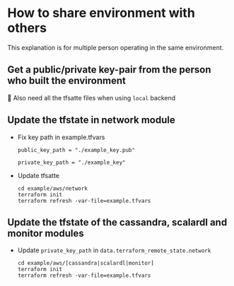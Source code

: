 # How to share environment with others

This explanation is for multiple person operating in the same environment.

## Get a public/private key-pair from the person who built the environment

:memo: Also need all the tfsatte files when using `local` backend

## Update the tfstate in network module

- Fix key path in example.tfvars

  ```
  public_key_path = "./example_key.pub"

  private_key_path = "./example_key"
  ```

- Update tfsatte

  ```
  cd example/aws/network
  terraform init
  terraform refresh -var-file=example.tfvars
  ```

## Update the tfstate of the cassandra, scalardl and monitor modules

- Update `private_key_path` in `data.terraform_remote_state.network`

  ```
  cd example/aws/[cassandra|scalardl|monitor]
  terraform init
  terraform refresh -var-file=example.tfvars
  ```
